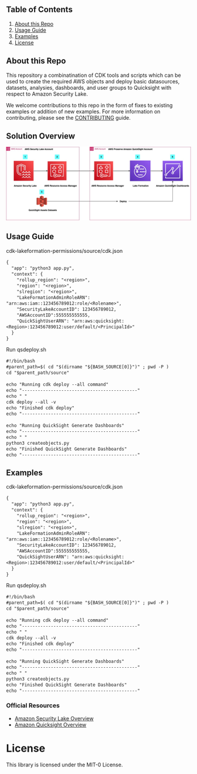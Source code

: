 ## Table of Contents
1. [About this Repo](#About)
2. [Usage Guide](#Usage)
3. [Examples](#Examples)
4. [License](#License)

## About this Repo <a name="About"></a>

This repository a combinatination of CDK tools and scripts which can be used to create the required AWS objects and deploy basic datasources, datasets, analysies, dashboards, and user groups to Quicksight with respect to Amazon Security Lake.

We welcome contributions to this repo in the form of fixes to existing examples or addition of new examples. For more information on contributing, please see the [CONTRIBUTING](https://github.com/aws-samples/amazon-security-lake/blob/main/CONTRIBUTING.md) guide.


## Solution Overview <a name="Solution Overview"></a>

![Solution Overview](security_lake_quicksight_deployment_architecture.jpg)

## Usage Guide <a name="Usage"></a>

cdk-lakeformation-permissions/source/cdk.json
  
	{
	  "app": "python3 app.py",
	  "context": {
	    "rollup_region": "<region>",
	    "region": "<region>",
	    "slregion": "<region>",
	    "LakeFormationAdminRoleARN": "arn:aws:iam::123456789012:role/<Rolename>",
	    "SecurityLakeAccountID": 123456789012,
	    "AWSAccountID":555555555555,
	    "QuickSightUserARN": "arn:aws:quicksight:<Region>:123456789012:user/default/<PrincipalId>"   
	  }
	}
  
Run qsdeploy.sh

	#!/bin/bash
	#parent_path=$( cd "$(dirname "${BASH_SOURCE[0]}")" ; pwd -P )
	cd "$parent_path/source"

	echo "Running cdk deploy --all command"
	echo "--------------------------------------------"
	echo " "
	cdk deploy --all -v
	echo "Finished cdk deploy"
	echo "--------------------------------------------"

	echo "Running QuickSight Generate Dashboards"
	echo "--------------------------------------------"
	echo " "
	python3 createobjects.py
	echo "Finished QuickSight Generate Dashboards"
	echo "--------------------------------------------"


## Examples <a name="Examples"></a>

cdk-lakeformation-permissions/source/cdk.json
  
	{
	  "app": "python3 app.py",
	  "context": {
	    "rollup_region": "<region>",
	    "region": "<region>",
	    "slregion": "<region>",
	    "LakeFormationAdminRoleARN": "arn:aws:iam::123456789012:role/<Rolename>",
	    "SecurityLakeAccountID": 123456789012,
	    "AWSAccountID":555555555555,
	    "QuickSightUserARN": "arn:aws:quicksight:<Region>:123456789012:user/default/<PrincipalId>"   
	  }
	}
  
Run qsdeploy.sh

	#!/bin/bash
	#parent_path=$( cd "$(dirname "${BASH_SOURCE[0]}")" ; pwd -P )
	cd "$parent_path/source"

	echo "Running cdk deploy --all command"
	echo "--------------------------------------------"
	echo " "
	cdk deploy --all -v
	echo "Finished cdk deploy"
	echo "--------------------------------------------"

	echo "Running QuickSight Generate Dashboards"
	echo "--------------------------------------------"
	echo " "
	python3 createobjects.py
	echo "Finished QuickSight Generate Dashboards"
	echo "--------------------------------------------"


### Official Resources
- [Amazon Security Lake Overview](https://aws.amazon.com/security-lake/)
- [Amazon Quicksight Overview](https://aws.amazon.com/quicksight/)

# License <a name="License"></a>

This library is licensed under the MIT-0 License.
